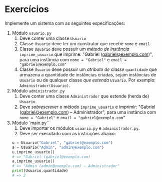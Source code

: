 # Exercícios

Implemente um sistema com as seguintes especificações:
1. Módulo `usuario.py`
    1. Deve conter uma classe `Usuario`
    2. Classe `Usuario` deve ter um construtor que recebe `nome` e `email`
    3. Classe `Usuario` deve possuir um *método de instância* `imprime_usuario` que imprime: "Gabriel (gabriel@exemplo.com)", para uma instância com `nome = "Gabriel"` e `email = "gabriel@exemplo.com"`
    4. Classe `Usuario` deve possuir um *atributo de classe* `quantidade` que armazena a quantidade de instâncias criadas, sejam instâncias de `Usuario` ou de qualquer classe *que estenda `Usuario`.* Por exemplo: `Administrador(Usuario)`.
2. Módulo `administrador.py`
    1. Deve conter uma classe `Administrador` que estende (herda de) `Usuario`.
    2. Deve *sobrescrever* o método `imprime_usuario` e imprimir: "Gabriel (gabriel@exemplo.com) – Administrador", para uma instância com `nome = "Gabriel"` e `email = "gabriel@exemplo.com”`
3. Módulo `main.py``
    1. Deve importar os módulos `usuario.py` e `administrador.py`.
    2. Deve ser executado com as instruções abaixo:
    ```python
    u = Usuario("Gabriel", "gabriel@exemplo.com")
    a = Usuario("Admin", "admin@exemplo.com")
    u.imprime_usuario()
    # => "Gabriel (gabriel@exemplo.com)
    a.imprime_usuario()
    # => "Admin (admin@exemplo.com) – Administrador"
    print(Usuario.quantidade)
    # => 2
    ```